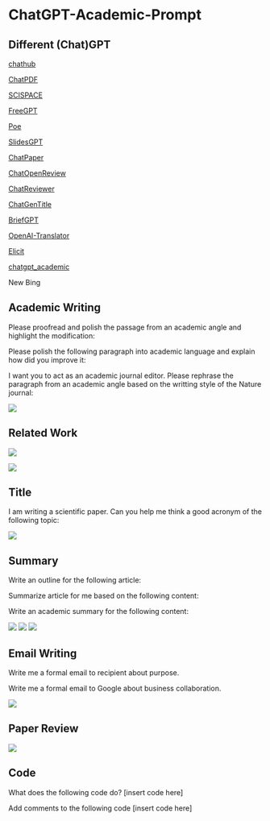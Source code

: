 # ChatGPT-Academic-Prompt

## Different (Chat)GPT

[chathub](https://chathub.gg/)

[ChatPDF](https://www.chatpdf.com/)

[SCISPACE](https://typeset.io/)

[FreeGPT](https://freegpt.one/)

[Poe](https://poe.com/chatgpt)

[SlidesGPT](https://slidesgpt.com/)

[ChatPaper](https://github.com/kaixindelele/ChatPaper)

[ChatOpenReview](https://github.com/kaixindelele/ChatOpenReview)

[ChatReviewer](https://github.com/nishiwen1214/ChatReviewer)

[ChatGenTitle](https://github.com/WangRongsheng/ChatGenTitle)

[BriefGPT](https://briefgpt.xyz/)

[OpenAI-Translator](https://github.com/yetone/openai-translator)

[Elicit](https://elicit.org/)

[chatgpt_academic](https://github.com/binary-husky/chatgpt_academic)

New Bing

## Academic Writing
Please proofread and polish the passage from an academic angle and highlight the modification:

Please polish the following paragraph into academic language and explain how did you improve it:

I want you to act as an academic journal editor. Please rephrase the paragraph from an academic angle based on the writting style of the Nature journal:

![](https://picx.zhimg.com/80/v2-f4d3a7edc61248b22dc8bb8a13712e25_720w.webp?source=1940ef5c)


## Related Work

![](https://pic1.zhimg.com/80/v2-3ea973a900d91db112a8d3bd75bc680e_720w.webp?source=1940ef5c)

![](https://pic1.zhimg.com/80/v2-49cf2dea812b86e42f8a50cee2a8797e_720w.webp?source=1940ef5c)

## Title
I am writing a scientific paper. Can you help me think a good acronym of the following topic: 

![](https://pic1.zhimg.com/80/v2-47320a0259d6248e95b11508cbbd41b4_720w.webp?source=1940ef5c)

## Summary
Write an outline for the following article:

Summarize article for me based on the following content:

Write an academic summary for the following content:

![](https://picx.zhimg.com/80/v2-d0f9ad28e678ca5c4bed1a2da6d6afc8_720w.webp?source=1940ef5c)
![](https://picx.zhimg.com/80/v2-a4012926db1b137d0688b93361348ac7_720w.webp?source=1940ef5c)
![](https://picx.zhimg.com/80/v2-c7ff7ca067f54f54758bba0f1ce20ccf_720w.webp?source=1940ef5c)

## Email Writing
Write me a formal email to recipient about purpose. 

Write me a formal email to Google about business collaboration.

![](https://picx.zhimg.com/80/v2-df9718d632dc6213b21ed913647a7185_720w.webp?source=1940ef5c)

## Paper Review

![](https://pica.zhimg.com/80/v2-df398ae7d45a47bfc038789ecbdd8e90_720w.webp?source=1940ef5c)

## Code

What does the following code do? [insert code here]

Add comments to the following code [insert code here]


